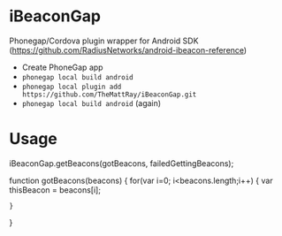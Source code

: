 iBeaconGap
==========

Phonegap/Cordova plugin wrapper for Android SDK (https://github.com/RadiusNetworks/android-ibeacon-reference)

- Create PhoneGap app
- `phonegap local build android`
- `phonegap local plugin add https://github.com/TheMattRay/iBeaconGap.git`
- `phonegap local build android` (again)

Usage
==

  iBeaconGap.getBeacons(gotBeacons, failedGettingBeacons);
  
  function gotBeacons(beacons) {
    for(var i=0; i<beacons.length;i++) {
      var thisBeacon = beacons[i];
      
    }
  }

